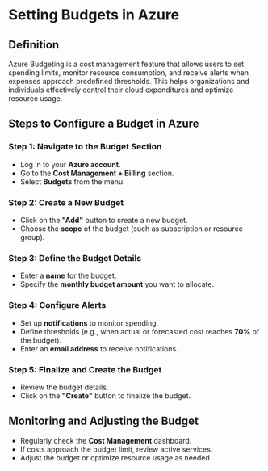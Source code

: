 # Setting Budgets in Azure  

## Definition  
Azure Budgeting is a cost management feature that allows users to set spending limits, monitor resource consumption, and receive alerts when expenses approach predefined thresholds. This helps organizations and individuals effectively control their cloud expenditures and optimize resource usage.  

## Steps to Configure a Budget in Azure  

### Step 1: Navigate to the Budget Section  
- Log in to your **Azure account**.  
- Go to the **Cost Management + Billing** section.  
- Select **Budgets** from the menu.  

### Step 2: Create a New Budget  
- Click on the **"Add"** button to create a new budget.  
- Choose the **scope** of the budget (such as subscription or resource group).  

### Step 3: Define the Budget Details  
- Enter a **name** for the budget.  
- Specify the **monthly budget amount** you want to allocate.  

### Step 4: Configure Alerts  
- Set up **notifications** to monitor spending.  
- Define thresholds (e.g., when actual or forecasted cost reaches **70%** of the budget).  
- Enter an **email address** to receive notifications.  

### Step 5: Finalize and Create the Budget  
- Review the budget details.  
- Click on the **"Create"** button to finalize the budget.  

## Monitoring and Adjusting the Budget  
- Regularly check the **Cost Management** dashboard.  
- If costs approach the budget limit, review active services.  
- Adjust the budget or optimize resource usage as needed.  
